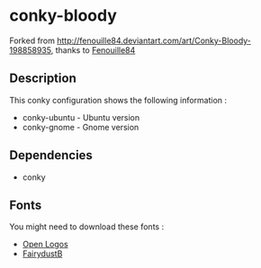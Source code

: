 conky-bloody
============

Forked from http://fenouille84.deviantart.com/art/Conky-Bloody-198858935, thanks to [Fenouille84](http://fenouille84.deviantart.com/)

Description
-----------

This conky configuration shows the following information :

* conky-ubuntu - Ubuntu version
* conky-gnome - Gnome version

Dependencies
------------

* conky

Fonts
-----

You might need to download these fonts :

* [Open Logos](http://www.dafont.com/openlogos.font)
* [FairydustB](http://www.dafont.com/fairydustb.font)